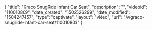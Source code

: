{
    "title": "Graco SnugRide Infant Car Seat",
    "description": "",
    "videoid": "110010809",
    "date_created": "1502526299",
    "date_modified": "1504247457",
    "type": "captivate",
    "layout": "video",
    "url": "\/v\/graco-snugride-infant-car-seat\/110010809"
}